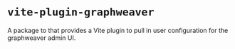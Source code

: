# `vite-plugin-graphweaver`

A package to that provides a Vite plugin to pull in user configuration for the graphweaver admin UI.
